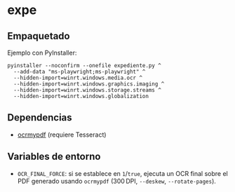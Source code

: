 # expe

## Empaquetado

Ejemplo con PyInstaller:

```
pyinstaller --noconfirm --onefile expediente.py ^
  --add-data "ms-playwright;ms-playwright" ^
  --hidden-import=winrt.windows.media.ocr ^
  --hidden-import=winrt.windows.graphics.imaging ^
  --hidden-import=winrt.windows.storage.streams ^
  --hidden-import=winrt.windows.globalization
```

## Dependencias

- [ocrmypdf](https://ocrmypdf.readthedocs.io/) (requiere Tesseract)

## Variables de entorno

- `OCR_FINAL_FORCE`: si se establece en `1`/`true`, ejecuta un OCR final sobre el PDF generado usando `ocrmypdf` (300 DPI, `--deskew`, `--rotate-pages`).
